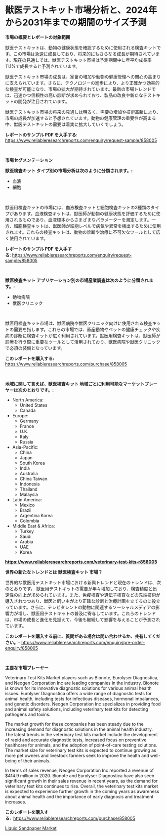 <p><h1>獣医テストキット市場分析と、2024年から2031年までの期間のサイズ予測</h1></p><p><strong>市場の概要とレポートの対象範囲</strong></p>
<p><p>獣医テストキットは、動物の健康状態を確認するために使用される検査キットです。この市場は急速に成長しており、将来的にもさらなる成長が期待されています。現在の見通しでは、獣医テストキット市場は予測期間中に年平均成長率11.1%で成長すると予測されています。</p><p>獣医テストキット市場の成長は、家畜の増加や動物の健康管理への関心の高まりに支えられています。さらに、テクノロジーの進歩により、より正確かつ効率的な検査が可能になり、市場の拡大が期待されています。最新の市場トレンドでは、迅速かつ信頼性の高い診断が求められており、製品の改良や新たなテストキットの開発が注目されています。</p><p>獣医テストキット市場の将来の見通しは明るく、需要の増加や技術革新により、市場の成長が加速すると予想されています。動物の健康管理の重要性が高まる中、獣医テストキットの需要は着実に拡大していくでしょう。</p></p>
<p><strong>レポートのサンプル PDF を入手する:</strong> <a href="https://www.reliableresearchreports.com/enquiry/request-sample/858005">https://www.reliableresearchreports.com/enquiry/request-sample/858005</a></p>
<p>&nbsp;</p>
<p><strong>市場セグメンテーション</strong></p>
<p><strong>獣医検査キット タイプ別の市場分析は次のように分類されます。:</strong></p>
<p><ul><li>血液</li><li>細胞</li></ul></p>
<p>&nbsp;</p>
<p><p>獣医用検査キットの市場には、血液検査キットと細胞検査キットの2種類のタイプがあります。血液検査キットは、獣医師が動物の健康状態を評価するために使用されるものであり、血液標本からさまざまなパラメーターを測定します。一方、細胞検査キットは、獣医師が細胞レベルで病気や異常を検出するために使用されます。これらの検査キットは、動物の診断や治療に不可欠なツールとして広く使用されています。</p></p>
<p><strong>レポートのサンプル PDF を入手する:</strong>&nbsp;<a href="https://www.reliableresearchreports.com/enquiry/request-sample/858005">https://www.reliableresearchreports.com/enquiry/request-sample/858005</a></p>
<p>&nbsp;</p>
<p><strong> 獣医検査キット アプリケーション別の市場産業調査は次のように分類されます。:</strong></p>
<p><ul><li>動物病院</li><li>獣医クリニック</li></ul></p>
<p>&nbsp;</p>
<p><p>獣医用検査キット市場は、獣医病院や獣医クリニック向けに使用される検査キットの需要を指します。これらの市場では、畜産動物やペットの健康チェックや疾病の診断に検査キットが広く利用されています。獣医用検査キットは、獣医師が診療を行う際に重要なツールとして活用されており、獣医病院や獣医クリニックで必須の装備となっています。</p></p>
<p><strong>このレポートを購入する:</strong>&nbsp; <a href="https://www.reliableresearchreports.com/purchase/858005">https://www.reliableresearchreports.com/purchase/858005</a></p>
<p>&nbsp;</p>
<p><strong>地域に関して言えば、獣医検査キット 地域ごとに利用可能なマーケットプレーヤーは次のとおりです。:</strong></p>
<p><ul>
    <li>
        North America:
        <ul>
            <li>United States</li>
            <li>Canada</li>
        </ul>
    </li>
    <li>
        Europe:
        <ul>
            <li>Germany</li>
            <li>France</li>
            <li>U.K.</li>
            <li>Italy</li>
            <li>Russia</li>
        </ul>
    </li>
    <li>
        Asia-Pacific:
        <ul>
            <li>China</li>
            <li>Japan</li>
            <li>South Korea</li>
            <li>India</li>
            <li>Australia</li>
            <li>China Taiwan</li>
            <li>Indonesia</li>
            <li>Thailand</li>
            <li>Malaysia</li>
        </ul>
    </li>
    <li>
        Latin America:
        <ul>
            <li>Mexico</li>
            <li>Brazil</li>
            <li>Argentina Korea</li>
            <li>Colombia</li>
        </ul>
    </li>
    <li>
        Middle East & Africa:
        <ul>
            <li>Turkey</li>
            <li>Saudi</li>
            <li>Arabia</li>
            <li>UAE</li>
            <li>Korea</li>
        </ul>
    </li>
    </ul></p>
<p><strong><a href="https://www.reliableresearchreports.com/veterinary-test-kits-r858005">https://www.reliableresearchreports.com/veterinary-test-kits-r858005</a></strong>&nbsp;</p>
<p><strong>世界の新たなトレンドとは 獣医検査キット 市場？</strong></p>
<p><p>世界的な獣医用テストキット市場における新興トレンドと現在のトレンドは、次のとおりです。 獣医用テストキットの需要が年々増加しており、検査精度と迅速性の向上が求められています。また、免疫検査や遺伝子検査などの先端技術が導入されつつあり、獣医と飼い主がより正確な診断と治療計画を立てるのに役立っています。さらに、テレビタレントの動物に関連するソーシャルメディアの影響力が増し、獣医用テストキットの普及に寄与しています。これらのトレンドは、市場の成長と進化を見据えて、今後も継続して影響を与えることが予測されています。</p></p>
<p><strong>このレポートを購入する前に、質問がある場合は問い合わせるか、共有してください。</strong>- <a href="https://www.reliableresearchreports.com/enquiry/pre-order-enquiry/858005">https://www.reliableresearchreports.com/enquiry/pre-order-enquiry/858005</a></p>
<p>&nbsp;</p>
<p><strong>主要な市場プレーヤー</strong></p>
<p><p>Veterinary Test Kits Market players such as Bionote, Eurolyser Diagnostica, and Neogen Corporation Inc are leading companies in the industry. Bionote is known for its innovative diagnostic solutions for various animal health issues. Eurolyser Diagnostica offers a wide range of diagnostic tests for animal health, including tests for infectious diseases, hormonal imbalances, and genetic disorders. Neogen Corporation Inc specializes in providing food and animal safety solutions, including veterinary test kits for detecting pathogens and toxins.</p><p>The market growth for these companies has been steady due to the increasing demand for diagnostic solutions in the animal health industry. The latest trends in the veterinary test kits market include the development of rapid and accurate diagnostic tests, increased focus on preventive healthcare for animals, and the adoption of point-of-care testing solutions. The market size for veterinary test kits is expected to continue growing as more pet owners and livestock farmers seek to improve the health and well-being of their animals.</p><p>In terms of sales revenue, Neogen Corporation Inc reported a revenue of $414.9 million in 2020. Bionote and Eurolyser Diagnostica have also seen significant growth in their sales revenue in recent years, as the demand for veterinary test kits continues to rise. Overall, the veterinary test kits market is expected to experience further growth in the coming years as awareness about animal health and the importance of early diagnosis and treatment increases.</p></p>
<p><strong>このレポートを購入する:</strong>&nbsp;&nbsp;<a href="https://www.reliableresearchreports.com/purchase/858005">https://www.reliableresearchreports.com/purchase/858005</a></p>
<p><p><a href="https://chivalrous-flock-a86.notion.site/Liquid-Sandpaper-Market-Insights-Market-Players-and-Forecast-Till-2031-a44415e6925e4660a4fefe42ff506239">Liquid Sandpaper Market</a></p></p>
